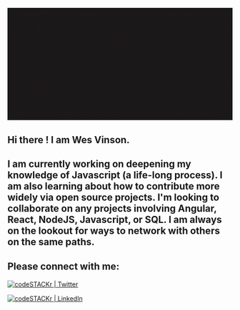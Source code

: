 ![Banner](banner.gif)

## Hi there !  **I am Wes Vinson.**  

## I am currently working on deepening my knowledge of Javascript (a life-long process).  I am also learning about how to contribute more widely via open source projects.  I'm looking to **collaborate** on any projects involving Angular, React, NodeJS, Javascript, or SQL.  I am always on the lookout for ways to **network** with others on the same paths.  

## Please **connect with me**:    
[<img align="center" alt="codeSTACKr | Twitter" width="22px" src="https://cdn.jsdelivr.net/npm/simple-icons@v3/icons/twitter.svg" />](https://twitter.com/Wesley_Vinson38)

[<img align="center" alt="codeSTACKr | LinkedIn" width="22px" src="https://cdn.jsdelivr.net/npm/simple-icons@v3/icons/linkedin.svg" />](https://www.linkedin.com/in/wesley-vinson-edd/)


<!-- **wvinson43/wvinson43** is a ✨ _special_ ✨ repository because its `README.md` (this file) appears on your GitHub profile.

Here are some ideas to get you started:

- 🔭 I’m currently working on ...
- 🌱 I’m currently learning ...
- 👯 I’m looking to collaborate on ...
- 🤔 I’m looking for help with ...
- 💬 Ask me about ...
- 📫 How to reach me: ...
- 😄 Pronouns: ...
- ⚡ Fun fact: ...
-->
